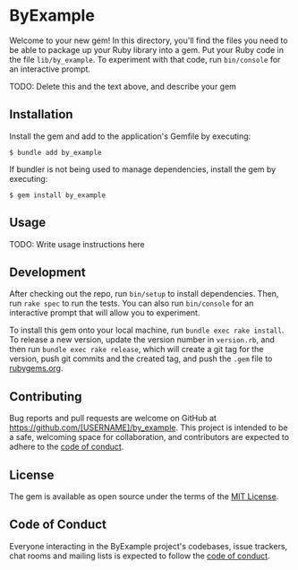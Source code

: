 # ByExample

Welcome to your new gem! In this directory, you'll find the files you need to be able to package up your Ruby library into a gem. Put your Ruby code in the file `lib/by_example`. To experiment with that code, run `bin/console` for an interactive prompt.

TODO: Delete this and the text above, and describe your gem

## Installation

Install the gem and add to the application's Gemfile by executing:

    $ bundle add by_example

If bundler is not being used to manage dependencies, install the gem by executing:

    $ gem install by_example

## Usage

TODO: Write usage instructions here

## Development

After checking out the repo, run `bin/setup` to install dependencies. Then, run `rake spec` to run the tests. You can also run `bin/console` for an interactive prompt that will allow you to experiment.

To install this gem onto your local machine, run `bundle exec rake install`. To release a new version, update the version number in `version.rb`, and then run `bundle exec rake release`, which will create a git tag for the version, push git commits and the created tag, and push the `.gem` file to [rubygems.org](https://rubygems.org).

## Contributing

Bug reports and pull requests are welcome on GitHub at https://github.com/[USERNAME]/by_example. This project is intended to be a safe, welcoming space for collaboration, and contributors are expected to adhere to the [code of conduct](https://github.com/[USERNAME]/by_example/blob/main/CODE_OF_CONDUCT.md).

## License

The gem is available as open source under the terms of the [MIT License](https://opensource.org/licenses/MIT).

## Code of Conduct

Everyone interacting in the ByExample project's codebases, issue trackers, chat rooms and mailing lists is expected to follow the [code of conduct](https://github.com/[USERNAME]/by_example/blob/main/CODE_OF_CONDUCT.md).
